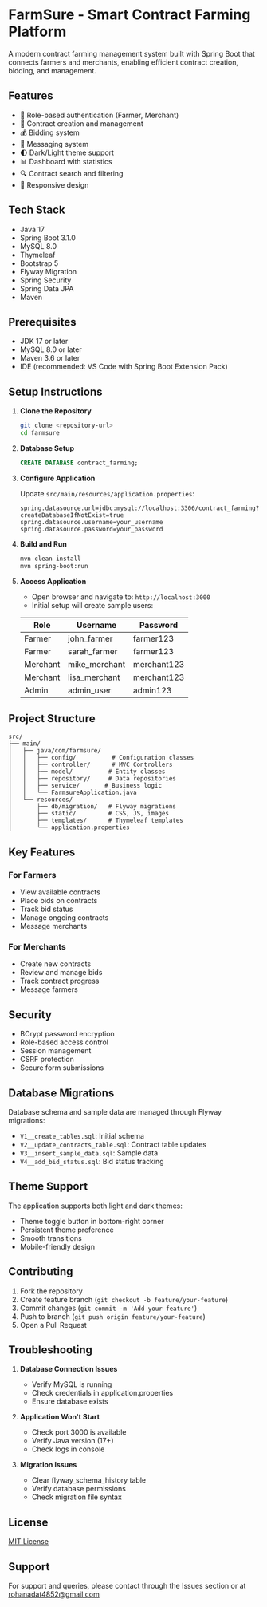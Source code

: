 # FarmSure - Smart Contract Farming Platform

A modern contract farming management system built with Spring Boot that connects farmers and merchants, enabling efficient contract creation, bidding, and management.

## Features

- 🔐 Role-based authentication (Farmer, Merchant)
- 📝 Contract creation and management
- 💰 Bidding system
- 💬 Messaging system
- 🌓 Dark/Light theme support
- 📊 Dashboard with statistics
- 🔍 Contract search and filtering
- 📱 Responsive design

## Tech Stack

- Java 17
- Spring Boot 3.1.0
- MySQL 8.0
- Thymeleaf
- Bootstrap 5
- Flyway Migration
- Spring Security
- Spring Data JPA
- Maven

## Prerequisites

- JDK 17 or later
- MySQL 8.0 or later
- Maven 3.6 or later
- IDE (recommended: VS Code with Spring Boot Extension Pack)

## Setup Instructions

1. **Clone the Repository**
   ```bash
   git clone <repository-url>
   cd farmsure
   ```

2. **Database Setup**
   ```sql
   CREATE DATABASE contract_farming;
   ```

3. **Configure Application**
   
   Update `src/main/resources/application.properties`:
   ```properties
   spring.datasource.url=jdbc:mysql://localhost:3306/contract_farming?createDatabaseIfNotExist=true
   spring.datasource.username=your_username
   spring.datasource.password=your_password
   ```

4. **Build and Run**
   ```bash
   mvn clean install
   mvn spring-boot:run
   ```

5. **Access Application**
   - Open browser and navigate to: `http://localhost:3000`
   - Initial setup will create sample users:

   | Role     | Username      | Password    |
   |----------|---------------|-------------|
   | Farmer   | john_farmer   | farmer123   |
   | Farmer   | sarah_farmer  | farmer123   |
   | Merchant | mike_merchant | merchant123 |
   | Merchant | lisa_merchant | merchant123 |
   | Admin    | admin_user    | admin123    |

## Project Structure

```
src/
├── main/
│   ├── java/com/farmsure/
│   │   ├── config/          # Configuration classes
│   │   ├── controller/      # MVC Controllers
│   │   ├── model/          # Entity classes
│   │   ├── repository/     # Data repositories
│   │   ├── service/       # Business logic
│   │   └── FarmsureApplication.java
│   └── resources/
│       ├── db/migration/   # Flyway migrations
│       ├── static/         # CSS, JS, images
│       ├── templates/      # Thymeleaf templates
│       └── application.properties
```

## Key Features

### For Farmers
- View available contracts
- Place bids on contracts
- Track bid status
- Manage ongoing contracts
- Message merchants

### For Merchants
- Create new contracts
- Review and manage bids
- Track contract progress
- Message farmers

## Security

- BCrypt password encryption
- Role-based access control
- Session management
- CSRF protection
- Secure form submissions

## Database Migrations

Database schema and sample data are managed through Flyway migrations:
- `V1__create_tables.sql`: Initial schema
- `V2__update_contracts_table.sql`: Contract table updates
- `V3__insert_sample_data.sql`: Sample data
- `V4__add_bid_status.sql`: Bid status tracking

## Theme Support

The application supports both light and dark themes:
- Theme toggle button in bottom-right corner
- Persistent theme preference
- Smooth transitions
- Mobile-friendly design

## Contributing

1. Fork the repository
2. Create feature branch (`git checkout -b feature/your-feature`)
3. Commit changes (`git commit -m 'Add your feature'`)
4. Push to branch (`git push origin feature/your-feature`)
5. Open a Pull Request

## Troubleshooting

1. **Database Connection Issues**
   - Verify MySQL is running
   - Check credentials in application.properties
   - Ensure database exists

2. **Application Won't Start**
   - Check port 3000 is available
   - Verify Java version (17+)
   - Check logs in console

3. **Migration Issues**
   - Clear flyway_schema_history table
   - Verify database permissions
   - Check migration file syntax

## License

[MIT License](LICENSE)

## Support

For support and queries, please contact through the Issues section or at 
rohanadat4852@gmail.com
